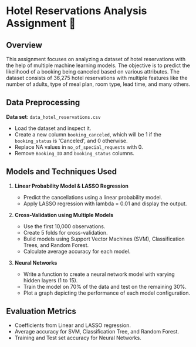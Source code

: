 # Hotel Reservations Analysis Assignment 🏨

## Overview

This assignment focuses on analyzing a dataset of hotel reservations with the help of multiple machine learning models. The objective is to predict the likelihood of a booking being canceled based on various attributes. The dataset consists of 36,275 hotel reservations with multiple features like the number of adults, type of meal plan, room type, lead time, and many others.

## Data Preprocessing

**Data set**: `data_hotel_reservations.csv`

- Load the dataset and inspect it.
- Create a new column `booking_canceled`, which will be 1 if the `booking_status` is 'Canceled', and 0 otherwise.
- Replace NA values in `no_of_special_requests` with 0.
- Remove `Booking_ID` and `booking_status` columns.

## Models and Techniques Used

1. **Linear Probability Model & LASSO Regression**
    - Predict the cancellations using a linear probability model.
    - Apply LASSO regression with lambda = 0.01 and display the output.

2. **Cross-Validation using Multiple Models**
    - Use the first 10,000 observations.
    - Create 5 folds for cross-validation.
    - Build models using Support Vector Machines (SVM), Classification Trees, and Random Forest.
    - Calculate average accuracy for each model.

3. **Neural Networks**
    - Write a function to create a neural network model with varying hidden layers (1 to 15).
    - Train the model on 70% of the data and test on the remaining 30%.
    - Plot a graph depicting the performance of each model configuration.


## Evaluation Metrics

- Coefficients from Linear and LASSO regression.
- Average accuracy for SVM, Classification Tree, and Random Forest.
- Training and Test set accuracy for Neural Networks.

